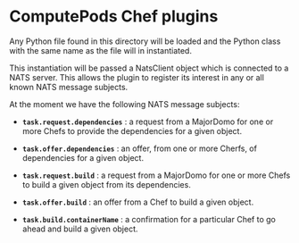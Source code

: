 # ComputePods Chef plugins

Any Python file found in this directory will be loaded and the Python 
class with the same name as the file will in instantiated. 

This instantiation will be passed a NatsClient object which is connected 
to a NATS server. This allows the plugin to register its interest in any 
or all known NATS message subjects. 

At the moment we have the following NATS message subjects:

- **`task.request.dependencies`** : a request from a MajorDomo for one or 
  more Chefs to provide the dependencies for a given object. 

- **`task.offer.dependencies`** : an offer, from one or more Cherfs, of 
  dependencies for a given object.

- **`task.request.build`** : a request from a MajorDomo for one or more 
  Chefs to build a given object from its dependencies. 

- **`task.offer.build`** : an offer from a Chef to build a given object. 

- **`task.build.containerName`** : a confirmation for a particular Chef to 
  go ahead and build a given object. 
